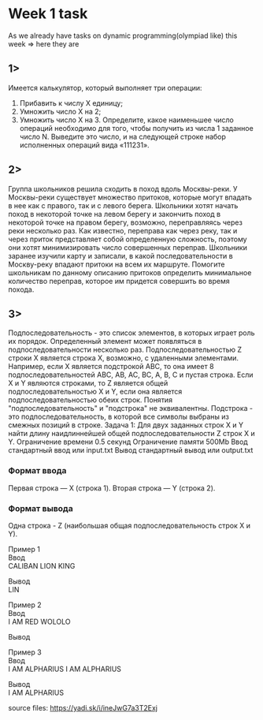 # Week 1 task
As we already have tasks on dynamic programming(olympiad like) this week => here they are

## 1>
Имеется калькулятор, который выполняет три операции:
  1. Прибавить к числу X единицу;
  2. Умножить число X на 2;
  3. Умножить число X на 3.
Определите, какое наименьшее число операций необходимо для того, чтобы получить из числа 1 заданное число N.
Выведите это число, и на следующей строке набор исполненных операций вида «111231».

## 2>
Группа школьников решила сходить в поход вдоль Москвы-реки. У Москвы-реки существует множество притоков, которые могут впадать в нее как с правого, так и с левого берега. Школьники хотят начать поход в некоторой точке на левом берегу и закончить поход в некоторой точке на правом берегу, возможно, переправляясь через реки несколько раз. Как известно, переправа как через реку, так и через приток представляет собой определенную сложность, поэтому они хотят минимизировать число совершенных переправ. Школьники заранее изучили карту и записали, в какой последовательности в Москву-реку впадают притоки на всем их маршруте. Помогите школьникам по данному описанию притоков определить минимальное количество переправ, которое им придется совершить во время похода.

## 3>
Подпоследовательность - это список элементов, в которых играет роль их порядок. Определенный элемент может появляться в подпоследовательности несколько раз. Подпоследовательностью Z строки X является строка X, возможно, с удаленными элементами. Например, если X является подстрокой ABC, то она имеет 8 подпоследовательностей ABC, AB, AC, BC, A, B, C и пустая строка. Если X и Y являются строками, то Z является общей подпоследовательностью X и Y, если она является подпоследовательностью обеих строк. Понятия "подпоследовательность" и "подстрока" не эквивалентны. Подстрока - это подпоследовательность, в которой все символы выбраны из смежных позиций в строке.
Задача 1: Для двух заданных строк X и Y найти длину наидлиннейшей общей подпоследовательности Z строк X и Y.
Ограничение времени	0.5 секунд
Ограничение памяти	500Mb
Ввод	стандартный ввод или input.txt
Вывод	стандартный вывод или output.txt

### Формат ввода

Первая строка — X (строка 1).
Вторая строка — Y (строка 2).

### Формат вывода

Одна строка - Z (наибольшая общая подпоследовательность строк X и Y).


Пример 1  
Ввод  
CALIBAN
LION KING  

Вывод  
LIN  

Пример 2  
Ввод  	
I AM RED
WOLOLO  

Вывод  


Пример 3  
Ввод  
I AM ALPHARIUS
I AM ALPHARIUS  

Вывод  
I AM ALPHARIUS  


source files: https://yadi.sk/i/ineJwG7a3T2Exj
